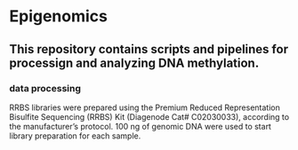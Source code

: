 # Epigenomics
## This repository contains scripts and pipelines for processign and analyzing DNA methylation.
### data processing
RRBS libraries were prepared using the Premium Reduced Representation Bisulfite Sequencing (RRBS) Kit (Diagenode Cat# C02030033), according to the manufacturer’s protocol. 100 ng of genomic DNA were used to start library preparation for each sample.

